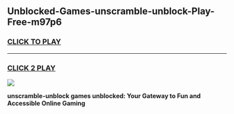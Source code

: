 
## Unblocked-Games-unscramble-unblock-Play-Free-m97p6
<h3>
<a href="https://premium76.site?title=unscramble-unblock&ref=12A">CLICK TO PLAY</a></h3>
<hr>

<h3>
<a href="https://premium76.site?title=unscramble-unblock&ref=12A">CLICK 2 PLAY</a>
  
</h3>

<a href="https://premium76.site?title=unscramble-unblock&ref=12A"><img src="https://clearcache.store/games.png"></a>


**unscramble-unblock games unblocked: Your Gateway to Fun and Accessible Online Gaming**

